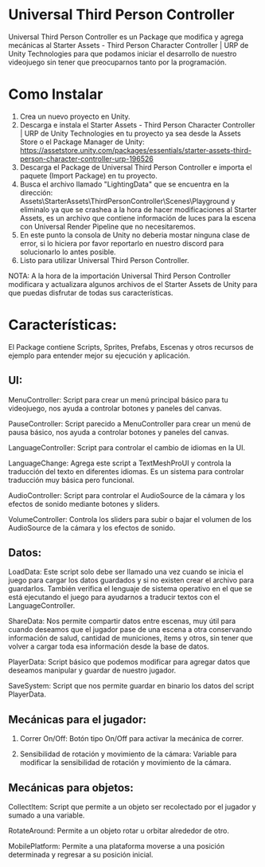 # Universal Third Person Controller
Universal Third Person Controller es un Package que modifica y agrega mecánicas al Starter Assets - Third Person Character Controller | URP de Unity Technologies para que podamos iniciar el desarrollo de nuestro videojuego sin tener que preocuparnos tanto por la programación.





# Como Instalar
1. Crea un nuevo proyecto en Unity.
2. Descarga e instala el Starter Assets - Third Person Character Controller | URP de Unity Technologies en tu proyecto ya sea desde la Assets Store o el Package Manager de Unity: https://assetstore.unity.com/packages/essentials/starter-assets-third-person-character-controller-urp-196526
3. Descarga el Package de Universal Third Person Controller e importa el paquete (Import Package) en tu proyecto.
4. Busca el archivo llamado "LightingData" que se encuentra en la dirección: Assets\StarterAssets\ThirdPersonController\Scenes\Playground y eliminalo ya que se crashea a la hora de hacer modificaciones al Starter Assets, es un archivo que contiene información de luces para la escena con Universal Render Pipeline que no necesitaremos.
5. En este punto la consola de Unity no deberia mostar ninguna clase de error, si lo hiciera por favor reportarlo en nuestro discord para solucionarlo lo antes posible.
6. Listo para utilizar Universal Third Person Controller.

NOTA: A la hora de la importación Universal Third Person Controller modificara y actualizara algunos archivos de el Starter Assets de Unity para que puedas disfrutar de todas sus características.





# Características:
El Package contiene Scripts, Sprites, Prefabs, Escenas y otros recursos de ejemplo para entender mejor su ejecución y aplicación.

## UI:
MenuController: Script para crear un menú principal básico para tu videojuego, nos ayuda a controlar botones y paneles del canvas. 

PauseController: Script parecido a MenuController para crear un menú de pausa básico, nos ayuda a controlar botones y paneles del canvas.

LanguageController: Script para controlar el cambio de idiomas en la UI.

LanguageChange: Agrega este script a TextMeshProUI y controla la traducción del texto en diferentes idiomas. Es un sistema para controlar traducción muy básica pero funcional.

AudioController: Script para controlar el AudioSource de la cámara y los efectos de sonido mediante botones y sliders.

VolumeController: Controla los sliders para subir o bajar el volumen de los AudioSource de la cámara y los efectos de sonido.





## Datos:

LoadData: Este script solo debe ser llamado una vez cuando se inicia el juego para cargar los datos guardados y si no existen crear el archivo para guardarlos. También verifica el lenguaje de sistema operativo en el que se está ejecutando el juego para ayudarnos a traducir textos con el LanguageController.

ShareData: Nos permite compartir datos entre escenas, muy útil para cuando deseamos que el jugador pase de una escena a otra conservando información de salud, cantidad de municiones, ítems y otros, sin tener que volver a cargar toda esa información desde la base de datos.

PlayerData: Script básico que podemos modificar para agregar datos que deseamos manipular y guardar de nuestro jugador.

SaveSystem: Script que nos permite guardar en binario los datos del script PlayerData.





## Mecánicas para el jugador:

1. Correr On/Off: Botón tipo On/Off para activar la mecánica de correr.

2. Sensibilidad de rotación y movimiento de la cámara: Variable para modificar la sensibilidad de rotación y movimiento de la cámara.





## Mecánicas para objetos:

CollectItem: Script que permite a un objeto ser recolectado por el jugador y sumado a una variable.

RotateAround: Permite a un objeto rotar u orbitar alrededor de otro.

MobilePlatform: Permite a una plataforma moverse a una posición determinada y regresar a su posición inicial.

